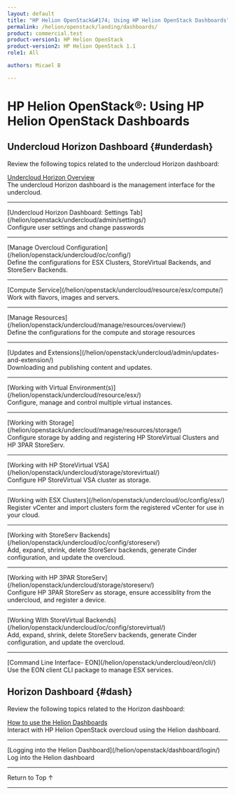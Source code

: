 ```yaml
---
layout: default
title: "HP Helion OpenStack&#174; Using HP Helion OpenStack Dashboards"
permalink: /helion/openstack/landing/dashboards/
product: commercial.test
product-version1: HP Helion OpenStack
product-version2: HP Helion OpenStack 1.1
role1: All

authors: Micael B

---
```

<!--UNDER REVISION-->

<script>

function PageRefresh {
onLoad="window.refresh"
}

PageRefresh();

</script>

<!--
<p style="font-size: small;"> <a href="/helion/openstack/3rd-party-license-agreements/">&#9664; PREV</a> | <a href="/helion/openstack/">&#9650; UP</a> | NEXT &#9654; </p>
-->

# HP Helion OpenStack&#174;: Using HP Helion OpenStack Dashboards


## Undercloud Horizon Dashboard {#underdash}

Review the following topics related to the undercloud Horizon dashboard:

[Undercloud Horizon Overview](/helion/openstack/undercloud/horizon/overview/)
<br>The undercloud Horizon dashboard is the management interface for the undercloud.
<hr>
[Undercloud Horizon Dashboard: Settings Tab](/helion/openstack/undercloud/admin/settings/)
<br>Configure user settings and change passwords
<hr>
[Manage Overcloud Configuration](/helion/openstack/undercloud/oc/config/)
<br>Define the configurations for ESX Clusters, StoreVirtual Backends, and StoreServ Backends.
<hr>
[Compute Service](/helion/openstack/undercloud/resource/esx/compute/)
<br>Work with flavors, images and servers.
<hr>
[Manage Resources](/helion/openstack/undercloud/manage/resources/overview/)
<br>Define the configurations for the compute and storage resources
<hr>
[Updates and Extensions](/helion/openstack/undercloud/admin/updates-and-extension/)
<br>Downloading and publishing content and updates.
<hr>
[Working with Virtual Environment(s)](/helion/openstack/undercloud/resource/esx/)
<br>Configure, manage and control multiple virtual instances.
<hr>
[Working with Storage](/helion/openstack/undercloud/manage/resources/storage/)
<br>Configure storage by adding and registering HP StoreVirtual Clusters and HP 3PAR StoreServ.
<hr>
[Working with HP StoreVirtual VSA](/helion/openstack/undercloud/storage/storevirtual/)
<br>Configure HP StoreVirtual VSA cluster as storage.
<hr>
[Working with ESX Clusters](/helion/openstack/undercloud/oc/config/esx/)
<br>Register vCenter and import clusters form the registered vCenter for use in your cloud.
<hr>
[Working with StoreServ Backends](/helion/openstack/undercloud/oc/config/storeserv/)
<br>Add, expand, shrink, delete StoreServ backends, generate Cinder configuration, and update the overcloud.
<hr>
[Working with HP 3PAR StoreServ](/helion/openstack/undercloud/storage/storeserv/)
<br>Configure HP 3PAR StoreServ as storage, ensure accessiblity from the undercloud, and register a device.
<hr>
[Working With StoreVirtual Backends](/helion/openstack/undercloud/oc/config/storevirtual/)
<br>Add, expand, shrink, delete StoreServ backends, generate Cinder configuration, and update the overcloud.
<hr>
[Command Line Interface- EON](/helion/openstack/undercloud/eon/cli/)
Use the EON client CLI package to manage ESX services.

## Horizon Dashboard {#dash}

Review the following topics related to the Horizon dashboard:

[How to use the Helion Dashboards](/helion/openstack/dashboard/how-works/)
<br>Interact with HP Helion OpenStack overcloud using the Helion dashboard.
<hr>
[Logging into the Helion Dashboard](/helion/openstack/dashboard/login/)
<br>Log into the Helion dashboard
<hr>

<a href="#top" style="padding:14px 0px 14px 0px; text-decoration: none;"> Return to Top &#8593; </a>
 
----

